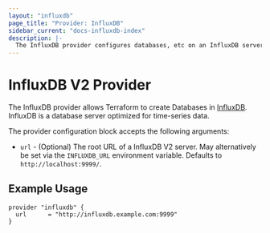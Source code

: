 ```yaml
---
layout: "influxdb"
page_title: "Provider: InfluxDB"
sidebar_current: "docs-influxdb-index"
description: |-
  The InfluxDB provider configures databases, etc on an InfluxDB server.
---
```


# InfluxDB V2 Provider

The InfluxDB provider allows Terraform to create Databases in
[InfluxDB](https://influxdb.com/). InfluxDB is a database server optimized
for time-series data.

The provider configuration block accepts the following arguments:

* ``url`` - (Optional) The root URL of a InfluxDB V2 server. May alternatively be
  set via the ``INFLUXDB_URL`` environment variable. Defaults to
  `http://localhost:9999/`.

## Example Usage

```hcl
provider "influxdb" {
  url      = "http://influxdb.example.com:9999"
}